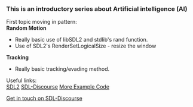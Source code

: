 ### This is an introductory series about Artificial intelligence (AI)

First topic moving in pattern:  
**Random Motion**  
 * Really basic use of libSDL2 and stdlib's rand function.
 * Use of SDL2's RenderSetLogicalSize - resize the window

**Tracking**  
 * Really basic tracking/evading method.  

Useful links:  
[SDL2](https://www.libsdl.org/) [SDL-Discourse](https://discourse.libsdl.org) [More Example Code](https://gist.github.com/Acry/baa861b8e370c6eddbb18519c487d9d8)

[Get in touch on SDL-Discourse](https://discourse.libsdl.org/u/Acry/summary)
